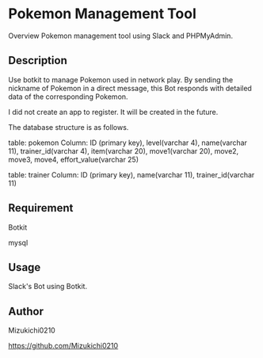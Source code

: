 # Pokemon Management Tool
Overview
Pokemon management tool using Slack and PHPMyAdmin.

## Description
Use botkit to manage Pokemon used in network play.
By sending the nickname of Pokemon in a direct message, this Bot responds with detailed data of the corresponding Pokemon.

I did not create an app to register.
It will be created in the future.

The database structure is as follows.

table: pokemon
Column: ID (primary key), level(varchar 4), name(varchar 11), trainer_id(varchar 4), item(varchar 20), move1(varchar 20), move2, move3, move4, effort_value(varchar 25)

table: trainer
Column: ID (primary key), name(varchar 11), trainer_id(varchar 11)

## Requirement
Botkit

mysql

## Usage
Slack's Bot using Botkit.

## Author
Mizukichi0210

https://github.com/Mizukichi0210
